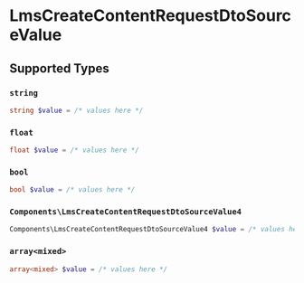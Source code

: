 # LmsCreateContentRequestDtoSourceValue


## Supported Types

### `string`

```php
string $value = /* values here */
```

### `float`

```php
float $value = /* values here */
```

### `bool`

```php
bool $value = /* values here */
```

### `Components\LmsCreateContentRequestDtoSourceValue4`

```php
Components\LmsCreateContentRequestDtoSourceValue4 $value = /* values here */
```

### `array<mixed>`

```php
array<mixed> $value = /* values here */
```

